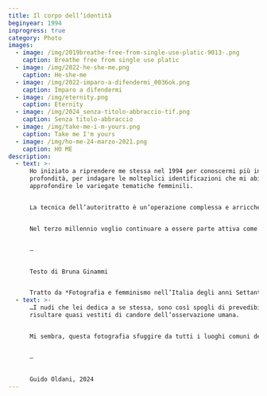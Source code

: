 ```yaml
---
title: Il corpo dell’identità
beginyear: 1994
inprogress: true
category: Photo
images:
  - image: /img/2019breathe-free-from-single-use-platic-9013-.png
    caption: Breathe free from single use platic
  - image: /img/2022-he-she-me.png
    caption: He-she-me
  - image: /img/2022-imparo-a-difendermi_0036ok.png
    caption: Imparo a difendermi
  - image: /img/eternity.png
    caption: Eternity
  - image: /img/2024_senza-titolo-abbraccio-tif.png
    caption: Senza titolo-abbraccio
  - image: /img/take-me-i-m-yours.png
    caption: Take me I'm yours
  - image: /img/ho-me-24-marzo-2021.png
    caption: HO ME
description:
  - text: >-
      Ho iniziato a riprendere me stessa nel 1994 per conoscermi più in
      profondità, per indagare le molteplici identificazioni che mi abitano e
      approfondire le variegate tematiche femminili.


      La tecnica dell’autoritratto è un’operazione complessa e arricchente, mi permette di calarmi totalmente nella scena che voglio rappresentare, nella frazione di uno scatto mi ritrovo ad essere regista, attrice e spettatrice consentendomi di ampliare gli orizzonti della mia comprensione.


      Nel terzo millennio voglio continuare a essere parte attiva come fotografa perché come dice Donata Pizzi “la fotografia della donna è femminista perché il personale è politico.


      —


      Testo di Bruna Ginammi


      Tratto da *Fotografia e femminismo nell’Italia degli anni Settanta: Rispecchiamento, indagine critica e testimonianza*, a cura di Cristina Casero, pag.156-157, postmedia.book, Milano 2021, ISBN-9788874903023
  - text: >-
      …I nudi che lei dedica a se stessa, sono così spogli di prevedibilità da
      risultare quasi vestiti di candore dell’osservazione umana.


      Mi sembra, questa fotografia sfuggire da tutti i luoghi comuni del retorico o erotico del nudo, per approdare a una neosemplicità. Al tempo del nudo turistico lei sa trovare una rappresentazione così spoglia da raggiungere il proprio linguaggio.


      —


      Guido Oldani, 2024
---
```

